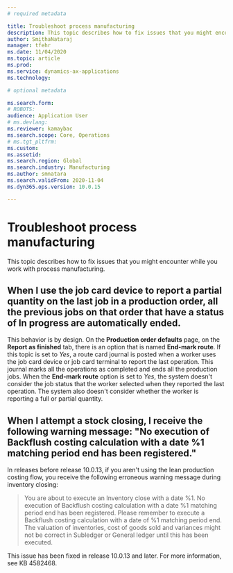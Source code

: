 ```yaml
---
# required metadata

title: Troubleshoot process manufacturing
description: This topic describes how to fix issues that you might encounter while you work with process manufacturing.
author: SmithaNataraj
manager: tfehr
ms.date: 11/04/2020
ms.topic: article
ms.prod: 
ms.service: dynamics-ax-applications
ms.technology: 

# optional metadata

ms.search.form: 
# ROBOTS: 
audience: Application User
# ms.devlang: 
ms.reviewer: kamaybac
ms.search.scope: Core, Operations
# ms.tgt_pltfrm: 
ms.custom: 
ms.assetid: 
ms.search.region: Global
ms.search.industry: Manufacturing
ms.author: smnatara
ms.search.validFrom: 2020-11-04
ms.dyn365.ops.version: 10.0.15

---
```

# Troubleshoot process manufacturing

This topic describes how to fix issues that you might encounter while you work with process manufacturing.

## When I use the job card device to report a partial quantity on the last job in a production order, all the previous jobs on that order that have a status of In progress are automatically ended.

This behavior is by design. On the **Production order defaults** page, on the **Report as finished** tab, there is an option that is named **End-mark route**. If this topic is set to *Yes*, a route card journal is posted when a worker uses the job card device or job card terminal to report the last operation. This journal marks all the operations as completed and ends all the production jobs. When the **End-mark route** option is set to *Yes*, the system doesn't consider the job status that the worker selected when they reported the last operation. The system also doesn't consider whether the worker is reporting a full or partial quantity.

## When I attempt a stock closing, I receive the following warning message: "No execution of Backflush costing calculation with a date %1 matching period end has been registered."

In releases before release 10.0.13, if you aren't using the lean production costing flow, you receive the following erroneous warning message during inventory closing:

> You are about to execute an Inventory close with a date %1. No execution of Backflush costing calculation with a date %1 matching period end has been registered. Please remember to execute a Backflush costing calculation with a date of %1 matching period end. The valuation of inventories, cost of goods sold and variances might not be correct in Subledger or General ledger until this has been executed.

This issue has been fixed in release 10.0.13 and later. For more information, see KB 4582468.
